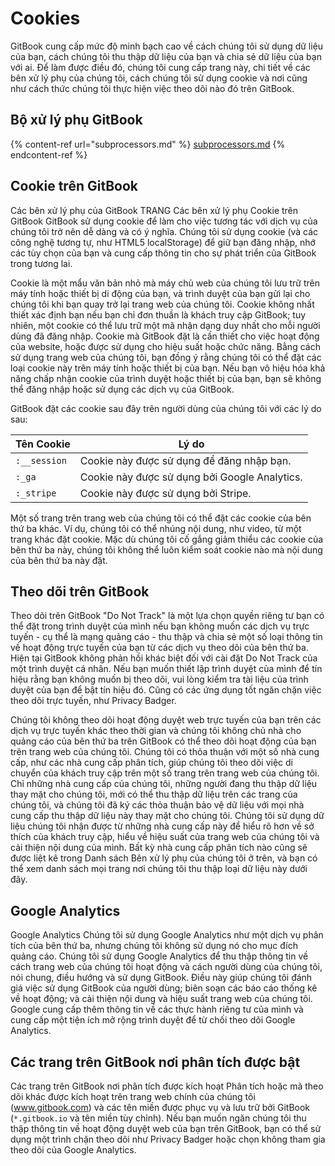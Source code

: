 # Cookies

GitBook cung cấp mức độ minh bạch cao về cách chúng tôi sử dụng dữ liệu của bạn, cách chúng tôi thu thập dữ liệu của bạn và chia sẻ dữ liệu của bạn với ai. Để làm được điều đó, chúng tôi cung cấp trang này, chi tiết về các bên xử lý phụ của chúng tôi, cách chúng tôi sử dụng cookie và nơi cũng như cách thức chúng tôi thực hiện việc theo dõi nào đó trên GitBook.

## Bộ xử lý phụ GitBook

{% content-ref url="subprocessors.md" %}
[subprocessors.md](subprocessors.md)
{% endcontent-ref %}

## Cookie trên GitBook

Các bên xử lý phụ của GitBook TRANG Các bên xử lý phụ Cookie trên GitBook GitBook sử dụng cookie để làm cho việc tương tác với dịch vụ của chúng tôi trở nên dễ dàng và có ý nghĩa. Chúng tôi sử dụng cookie (và các công nghệ tương tự, như HTML5 localStorage) để giữ bạn đăng nhập, nhớ các tùy chọn của bạn và cung cấp thông tin cho sự phát triển của GitBook trong tương lai.

Cookie là một mẩu văn bản nhỏ mà máy chủ web của chúng tôi lưu trữ trên máy tính hoặc thiết bị di động của bạn, và trình duyệt của bạn gửi lại cho chúng tôi khi bạn quay trở lại trang web của chúng tôi. Cookie không nhất thiết xác định bạn nếu bạn chỉ đơn thuần là khách truy cập GitBook; tuy nhiên, một cookie có thể lưu trữ một mã nhận dạng duy nhất cho mỗi người dùng đã đăng nhập. Cookie mà GitBook đặt là cần thiết cho việc hoạt động của website, hoặc được sử dụng cho hiệu suất hoặc chức năng. Bằng cách sử dụng trang web của chúng tôi, bạn đồng ý rằng chúng tôi có thể đặt các loại cookie này trên máy tính hoặc thiết bị của bạn. Nếu bạn vô hiệu hóa khả năng chấp nhận cookie của trình duyệt hoặc thiết bị của bạn, bạn sẽ không thể đăng nhập hoặc sử dụng các dịch vụ của GitBook.

GitBook đặt các cookie sau đây trên người dùng của chúng tôi với các lý do sau:

<table data-full-width="false"><thead><tr><th>Tên Cookie</th><th>Lý do</th></tr></thead><tbody><tr><td><code>:__session</code></td><td>Cookie này được sử dụng để đăng nhập bạn.</td></tr><tr><td><code>:_ga</code></td><td>Cookie này được sử dụng bởi Google Analytics.</td></tr><tr><td><code>:_stripe</code></td><td>Cookie này được sử dụng bởi Stripe.</td></tr></tbody></table>

Một số trang trên trang web của chúng tôi có thể đặt các cookie của bên thứ ba khác. Ví dụ, chúng tôi có thể nhúng nội dung, như video, từ một trang khác đặt cookie. Mặc dù chúng tôi cố gắng giảm thiểu các cookie của bên thứ ba này, chúng tôi không thể luôn kiểm soát cookie nào mà nội dung của bên thứ ba này đặt.

## Theo dõi trên GitBook

Theo dõi trên GitBook "Do Not Track" là một lựa chọn quyền riêng tư bạn có thể đặt trong trình duyệt của mình nếu bạn không muốn các dịch vụ trực tuyến - cụ thể là mạng quảng cáo - thu thập và chia sẻ một số loại thông tin về hoạt động trực tuyến của bạn từ các dịch vụ theo dõi của bên thứ ba. Hiện tại GitBook không phản hồi khác biệt đối với cài đặt Do Not Track của một trình duyệt cá nhân. Nếu bạn muốn thiết lập trình duyệt của mình để tín hiệu rằng bạn không muốn bị theo dõi, vui lòng kiểm tra tài liệu của trình duyệt của bạn để bật tín hiệu đó. Cũng có các ứng dụng tốt ngăn chặn việc theo dõi trực tuyến, như Privacy Badger.

Chúng tôi không theo dõi hoạt động duyệt web trực tuyến của bạn trên các dịch vụ trực tuyến khác theo thời gian và chúng tôi không chủ nhà cho quảng cáo của bên thứ ba trên GitBook có thể theo dõi hoạt động của bạn trên trang web của chúng tôi. Chúng tôi có thỏa thuận với một số nhà cung cấp, như các nhà cung cấp phân tích, giúp chúng tôi theo dõi việc di chuyển của khách truy cập trên một số trang trên trang web của chúng tôi. Chỉ những nhà cung cấp của chúng tôi, những người đang thu thập dữ liệu thay mặt cho chúng tôi, mới có thể thu thập dữ liệu trên các trang của chúng tôi, và chúng tôi đã ký các thỏa thuận bảo vệ dữ liệu với mọi nhà cung cấp thu thập dữ liệu này thay mặt cho chúng tôi. Chúng tôi sử dụng dữ liệu chúng tôi nhận được từ những nhà cung cấp này để hiểu rõ hơn về sở thích của khách truy cập, hiểu về hiệu suất của trang web của chúng tôi và cải thiện nội dung của mình. Bất kỳ nhà cung cấp phân tích nào cũng sẽ được liệt kê trong Danh sách Bên xử lý phụ của chúng tôi ở trên, và bạn có thể xem danh sách mọi trang nơi chúng tôi thu thập loại dữ liệu này dưới đây.

## **Google Analytics**

Google Analytics Chúng tôi sử dụng Google Analytics như một dịch vụ phân tích của bên thứ ba, nhưng chúng tôi không sử dụng nó cho mục đích quảng cáo. Chúng tôi sử dụng Google Analytics để thu thập thông tin về cách trang web của chúng tôi hoạt động và cách người dùng của chúng tôi, nói chung, điều hướng và sử dụng GitBook. Điều này giúp chúng tôi đánh giá việc sử dụng GitBook của người dùng; biên soạn các báo cáo thống kê về hoạt động; và cải thiện nội dung và hiệu suất trang web của chúng tôi. Google cung cấp thêm thông tin về các thực hành riêng tư của mình và cung cấp một tiện ích mở rộng trình duyệt để từ chối theo dõi Google Analytics.

## Các trang trên GitBook nơi phân tích được bật

Các trang trên GitBook nơi phân tích được kích hoạt Phân tích hoặc mã theo dõi khác được kích hoạt trên trang web chính của chúng tôi (www.gitbook.com) và các tên miền được phục vụ và lưu trữ bởi GitBook (`*.gitbook.io` và tên miền tùy chỉnh). Nếu bạn muốn ngăn chúng tôi thu thập thông tin về hoạt động duyệt web của bạn trên GitBook, bạn có thể sử dụng một trình chặn theo dõi như Privacy Badger hoặc chọn không tham gia theo dõi của Google Analytics.
